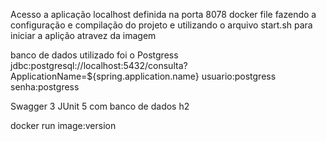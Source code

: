 Acesso a aplicação localhost definida na porta 8078
docker file fazendo a configuração e compilação do projeto e utilizando o arquivo start.sh para iniciar a aplição atravez da imagem

banco de dados utilizado foi  o Postgress
jdbc:postgresql://localhost:5432/consulta?ApplicationName=${spring.application.name}
usuario:postgress
senha:postgress

Swagger 3
JUnit 5 com banco de dados h2

docker run image:version



